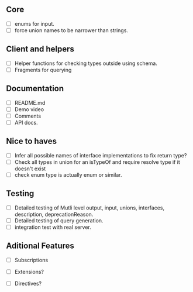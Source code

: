 ## Core
- [ ] enums for input.
- [ ] force union names to be narrower than strings.

## Client and helpers
- [ ] Helper functions for checking types outside using schema.
- [ ] Fragments for querying

## Documentation
- [ ] README.md
- [ ] Demo video
- [ ] Comments
- [ ] API docs.

## Nice to haves
- [ ] Infer all possible names of interface implementations to fix return type?
- [ ] Check all types in union for an isTypeOf and require resolve type if it doesn't exist
- [ ] check enum type is actually enum or similar.

## Testing
- [ ] Detailed testing of Mutli level output, input, unions, interfaces, description, deprecationReason.
- [ ] Detailed testing of query generation.
- [ ] integration test with real server.

## Aditional Features
- [ ] Subscriptions
- [ ] Extensions?
- [ ] Directives?


